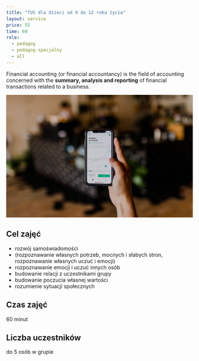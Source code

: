 ```yaml
---
title: "TUS dla dzieci od 9 do 12 roku życia"
layout: service
price: 55
time: 60
role:
  - pedagog
  - pedagog-specjalny
  - all
---
```


Financial accounting (or financial accountancy) is the field of accounting concerned with the **summary, analysis and reporting** of financial transactions related to a business.

![Accounting Services](/images/austin-distel-nGc5RT2HmF0-unsplash.jpg)

## Cel zajęć

* rozwój samoświadomości
* (rozpoznawanie własnych potrzeb, mocnych i słabych stron, rozpoznawanie własnych uczuć i emocji)
* rozpoznawanie emocji i uczuć innych osób
* budowanie relacji z uczestnikami grupy
* budowanie poczucia własnej wartości
* rozumienie sytuacji społecznych

## Czas zajęć

60 minut

## Liczba uczestników

do 5 osób w grupie
